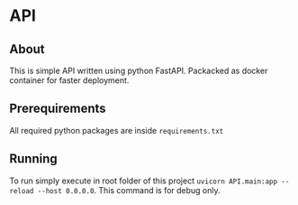 # API

## About

This is simple API written using python FastAPI. Packacked as docker container for faster deployment.

## Prerequirements

All required python packages are inside `requirements.txt`

## Running

To run simply execute in root folder of this project `uvicorn API.main:app --reload --host 0.0.0.0`. This command is for debug only.
